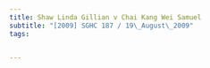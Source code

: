 ```yaml
---
title: Shaw Linda Gillian v Chai Kang Wei Samuel 
subtitle: "[2009] SGHC 187 / 19\_August\_2009"
tags:


---
```


